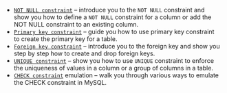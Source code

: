 - [``NOT NULL constraint``](http://www.mysqltutorial.org/mysql-not-null-constraint/) – introduce you to the ``NOT NULL`` constraint and show you how to define a  ``NOT NULL`` constraint for a column or add the NOT NULL constraint to an existing column.
- [``Primary key constraint``](http://www.mysqltutorial.org/mysql-primary-key/)  – guide you how to use primary key constraint to create the primary key for a table.
- [``Foreign key constraint``](http://www.mysqltutorial.org/mysql-foreign-key/)  – introduce you to the foreign key and show you step by step how to create and drop foreign keys.
- [``UNIQUE constraint``](http://www.mysqltutorial.org/mysql-unique-constraint/) – show you how to use ``UNIQUE`` constraint to enforce the uniqueness of values in a column or a group of columns in a table.
- [``CHECK constraint``](http://www.mysqltutorial.org/mysql-check-constraint/) emulation  – walk you through various ways to emulate the CHECK constraint in MySQL.